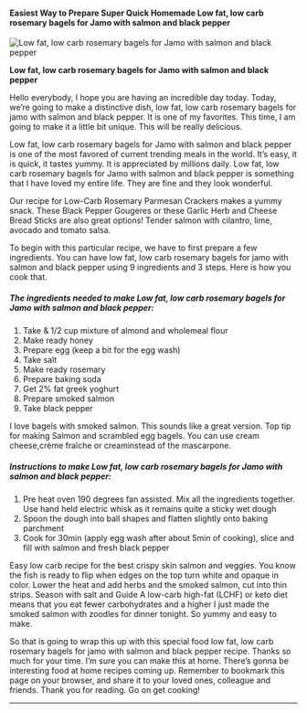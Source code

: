             

#### Easiest Way to Prepare Super Quick Homemade Low fat, low carb rosemary bagels for Jamo with salmon and black pepper

![Low fat, low carb rosemary bagels for Jamo with salmon and black pepper](https://img-global.cpcdn.com/recipes/ab2d771ffecd37f5/751x532cq70/low-fat-low-carb-rosemary-bagels-for-jamo-with-salmon-and-black-pepper-recipe-main-photo.jpg)

**Low fat, low carb rosemary bagels for Jamo with salmon and black pepper**

Hello everybody, I hope you are having an incredible day today. Today, we’re going to make a distinctive dish, low fat, low carb rosemary bagels for jamo with salmon and black pepper. It is one of my favorites. This time, I am going to make it a little bit unique. This will be really delicious.

Low fat, low carb rosemary bagels for Jamo with salmon and black pepper is one of the most favored of current trending meals in the world. It’s easy, it is quick, it tastes yummy. It is appreciated by millions daily. Low fat, low carb rosemary bagels for Jamo with salmon and black pepper is something that I have loved my entire life. They are fine and they look wonderful.

Our recipe for Low-Carb Rosemary Parmesan Crackers makes a yummy snack. These Black Pepper Gougeres or these Garlic Herb and Cheese Bread Sticks are also great options! Tender salmon with cilantro, lime, avocado and tomato salsa.

To begin with this particular recipe, we have to first prepare a few ingredients. You can have low fat, low carb rosemary bagels for jamo with salmon and black pepper using 9 ingredients and 3 steps. Here is how you cook that.

##### The ingredients needed to make Low fat, low carb rosemary bagels for Jamo with salmon and black pepper:

1.  Take & 1/2 cup mixture of almond and wholemeal flour
2.  Make ready honey
3.  Prepare egg (keep a bit for the egg wash)
4.  Take salt
5.  Make ready rosemary
6.  Prepare baking soda
7.  Get 2% fat greek yoghurt
8.  Prepare smoked salmon
9.  Take black pepper

I love bagels with smoked salmon. This sounds like a great version. Top tip for making Salmon and scrambled egg bagels. You can use cream cheese,crème fraîche or creaminstead of the mascarpone.

##### Instructions to make Low fat, low carb rosemary bagels for Jamo with salmon and black pepper:

1.  Pre heat oven 190 degrees fan assisted. Mix all the ingredients together. Use hand held electric whisk as it remains quite a sticky wet dough
2.  Spoon the dough into ball shapes and flatten slightly onto baking parchment
3.  Cook for 30min (apply egg wash after about 5min of cooking), slice and fill with salmon and fresh black pepper

Easy low carb recipe for the best crispy skin salmon and veggies. You know the fish is ready to flip when edges on the top turn white and opaque in color. Lower the heat and add herbs and the smoked salmon, cut into thin strips. Season with salt and Guide A low-carb high-fat (LCHF) or keto diet means that you eat fewer carbohydrates and a higher I just made the smoked salmon with zoodles for dinner tonight. So yummy and easy to make.

So that is going to wrap this up with this special food low fat, low carb rosemary bagels for jamo with salmon and black pepper recipe. Thanks so much for your time. I’m sure you can make this at home. There’s gonna be interesting food at home recipes coming up. Remember to bookmark this page on your browser, and share it to your loved ones, colleague and friends. Thank you for reading. Go on get cooking!

* * *